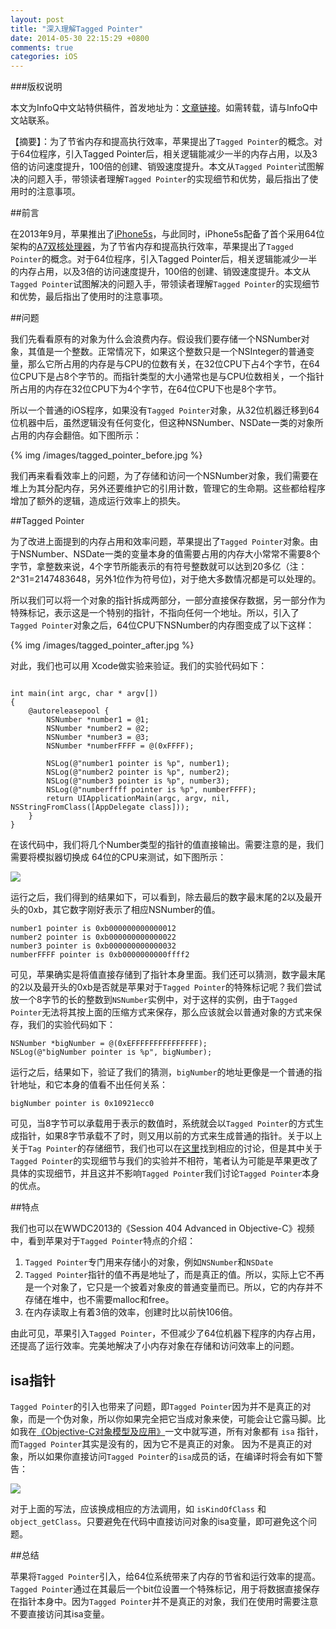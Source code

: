 ```yaml
---
layout: post
title: "深入理解Tagged Pointer"
date: 2014-05-30 22:15:29 +0800
comments: true
categories: iOS
---
```


###版权说明

本文为InfoQ中文站特供稿件，首发地址为：[文章链接](http://www.infoq.com/cn/articles/deep-understanding-of-tagged-pointer)。如需转载，请与InfoQ中文站联系。

【摘要】：为了节省内存和提高执行效率，苹果提出了`Tagged Pointer`的概念。对于64位程序，引入Tagged Pointer后，相关逻辑能减少一半的内存占用，以及3倍的访问速度提升，100倍的创建、销毁速度提升。本文从`Tagged Pointer`试图解决的问题入手，带领读者理解`Tagged Pointer`的实现细节和优势，最后指出了使用时的注意事项。

##前言

在2013年9月，苹果推出了[iPhone5s](http://en.wikipedia.org/wiki/IPhone_5S)，与此同时，iPhone5s配备了首个采用64位架构的[A7双核处理器](http://en.wikipedia.org/wiki/Apple_A7)，为了节省内存和提高执行效率，苹果提出了`Tagged Pointer`的概念。对于64位程序，引入Tagged Pointer后，相关逻辑能减少一半的内存占用，以及3倍的访问速度提升，100倍的创建、销毁速度提升。本文从`Tagged Pointer`试图解决的问题入手，带领读者理解`Tagged Pointer`的实现细节和优势，最后指出了使用时的注意事项。

##问题

我们先看看原有的对象为什么会浪费内存。假设我们要存储一个NSNumber对象，其值是一个整数。正常情况下，如果这个整数只是一个NSInteger的普通变量，那么它所占用的内存是与CPU的位数有关，在32位CPU下占4个字节，在64位CPU下是占8个字节的。而指针类型的大小通常也是与CPU位数相关，一个指针所占用的内存在32位CPU下为4个字节，在64位CPU下也是8个字节。

所以一个普通的iOS程序，如果没有`Tagged Pointer`对象，从32位机器迁移到64位机器中后，虽然逻辑没有任何变化，但这种NSNumber、NSDate一类的对象所占用的内存会翻倍。如下图所示：

{% img /images/tagged_pointer_before.jpg %}


我们再来看看效率上的问题，为了存储和访问一个NSNumber对象，我们需要在堆上为其分配内存，另外还要维护它的引用计数，管理它的生命期。这些都给程序增加了额外的逻辑，造成运行效率上的损失。

##Tagged Pointer

为了改进上面提到的内存占用和效率问题，苹果提出了`Tagged Pointer`对象。由于NSNumber、NSDate一类的变量本身的值需要占用的内存大小常常不需要8个字节，拿整数来说，4个字节所能表示的有符号整数就可以达到20多亿（注：2^31=2147483648，另外1位作为符号位)，对于绝大多数情况都是可以处理的。

所以我们可以将一个对象的指针拆成两部分，一部分直接保存数据，另一部分作为特殊标记，表示这是一个特别的指针，不指向任何一个地址。所以，引入了`Tagged Pointer`对象之后，64位CPU下NSNumber的内存图变成了以下这样：

{% img /images/tagged_pointer_after.jpg %}

对此，我们也可以用 Xcode做实验来验证。我们的实验代码如下：

``` objc

int main(int argc, char * argv[])
{
    @autoreleasepool {
        NSNumber *number1 = @1;
        NSNumber *number2 = @2;
        NSNumber *number3 = @3;
        NSNumber *numberFFFF = @(0xFFFF);
        
        NSLog(@"number1 pointer is %p", number1);
        NSLog(@"number2 pointer is %p", number2);
        NSLog(@"number3 pointer is %p", number3);
        NSLog(@"numberffff pointer is %p", numberFFFF);
        return UIApplicationMain(argc, argv, nil, NSStringFromClass([AppDelegate class]));
    }
}

```

在该代码中，我们将几个Number类型的指针的值直接输出。需要注意的是，我们需要将模拟器切换成 64位的CPU来测试，如下图所示：

![](https://dl.dropboxusercontent.com/u/23544450/tagged_pointer_switch_64bit_simulator.jpg)


运行之后，我们得到的结果如下，可以看到，除去最后的数字最末尾的2以及最开头的0xb，其它数字刚好表示了相应NSNumber的值。

```
number1 pointer is 0xb000000000000012
number2 pointer is 0xb000000000000022
number3 pointer is 0xb000000000000032
numberFFFF pointer is 0xb0000000000ffff2
```

可见，苹果确实是将值直接存储到了指针本身里面。我们还可以猜测，数字最末尾的2以及最开头的0xb是否就是苹果对于`Tagged Pointer`的特殊标记呢？我们尝试放一个8字节的长的整数到`NSNumber`实例中，对于这样的实例，由于`Tagged Pointer`无法将其按上面的压缩方式来保存，那么应该就会以普通对象的方式来保存，我们的实验代码如下：

``` objc
NSNumber *bigNumber = @(0xEFFFFFFFFFFFFFFF);
NSLog(@"bigNumber pointer is %p", bigNumber);
```

运行之后，结果如下，验证了我们的猜测，`bigNumber`的地址更像是一个普通的指针地址，和它本身的值看不出任何关系：

```
bigNumber pointer is 0x10921ecc0
```

可见，当8字节可以承载用于表示的数值时，系统就会以`Tagged Pointer`的方式生成指针，如果8字节承载不了时，则又用以前的方式来生成普通的指针。关于以上关于`Tag Pointer`的存储细节，我们也可以在[这里](https://www.mikeash.com/pyblog/friday-qa-2012-07-27-lets-build-tagged-pointers.html)找到相应的讨论，但是其中关于`Tagged Pointer`的实现细节与我们的实验并不相符，笔者认为可能是苹果更改了具体的实现细节，并且这并不影响`Tagged Pointer`我们讨论`Tagged Pointer`本身的优点。

##特点

我们也可以在WWDC2013的《Session 404 Advanced in Objective-C》视频中，看到苹果对于`Tagged Pointer`特点的介绍：

 1. `Tagged Pointer`专门用来存储小的对象，例如`NSNumber`和`NSDate`
 1. `Tagged Pointer`指针的值不再是地址了，而是真正的值。所以，实际上它不再是一个对象了，它只是一个披着对象皮的普通变量而已。所以，它的内存并不存储在堆中，也不需要malloc和free。
 1. 在内存读取上有着3倍的效率，创建时比以前快106倍。

由此可见，苹果引入`Tagged Pointer`，不但减少了64位机器下程序的内存占用，还提高了运行效率。完美地解决了小内存对象在存储和访问效率上的问题。

## isa指针

`Tagged Pointer`的引入也带来了问题，即`Tagged Pointer`因为并不是真正的对象，而是一个伪对象，所以你如果完全把它当成对象来使，可能会让它露马脚。比如我在[《Objective-C对象模型及应用》](http://blog.devtang.com/blog/2013/10/15/objective-c-object-model/)一文中就写道，所有对象都有 `isa` 指针，而`Tagged Pointer`其实是没有的，因为它不是真正的对象。
因为不是真正的对象，所以如果你直接访问`Tagged Pointer`的`isa`成员的话，在编译时将会有如下警告：

![](https://dl.dropboxusercontent.com/u/23544450/tagged_pointer_isa_forbidden.jpg)

对于上面的写法，应该换成相应的方法调用，如 `isKindOfClass` 和 `object_getClass`。只要避免在代码中直接访问对象的isa变量，即可避免这个问题。

##总结

苹果将`Tagged Pointer`引入，给64位系统带来了内存的节省和运行效率的提高。`Tagged Pointer`通过在其最后一个bit位设置一个特殊标记，用于将数据直接保存在指针本身中。因为`Tagged Pointer`并不是真正的对象，我们在使用时需要注意不要直接访问其isa变量。

